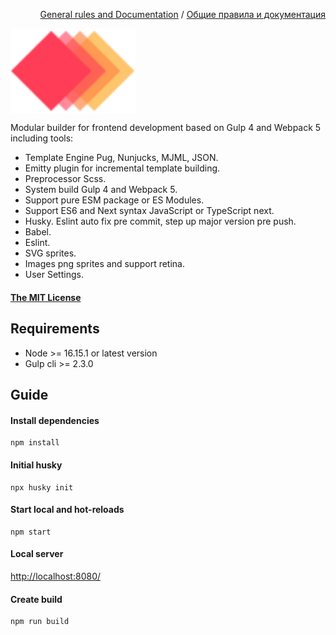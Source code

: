 <p align="right">
<a href="rules/en.md">General rules and Documentation</a> / <a href="rules/ru.md">Общие правила и документация</a>
</p>

<img width="200" height="auto" src="src/assets/img/content/Logo.svg" title="Starter Boilerplate" alt="Starter Boilerplate" align="center">

Modular builder for frontend development based on Gulp 4 and Webpack 5 including tools:
- Template Engine Pug, Nunjucks, MJML, JSON.
- Emitty plugin for incremental template building.
- Preprocessor Scss.
- System build Gulp 4 and Webpack 5.
- Support pure ESM package or ES Modules.
- Support ES6 and Next syntax JavaScript or TypeScript next.
- Husky. Eslint auto fix pre commit, step up major version pre push.
- Babel.
- Eslint.
- SVG sprites.
- Images png sprites and support retina.
- User Settings.

####  <a href="LICENSE">The MIT License</a>

## Requirements
* Node >= 16.15.1 or latest version
* Gulp cli >= 2.3.0

## Guide
#### Install dependencies
```commandline
npm install
```

#### Initial husky
```commandline
npx husky init
```

#### Start local and hot-reloads
```commandline
npm start
```

#### Local server
[http://localhost:8080/](http://localhost:8080/)

#### Create build
```commandline
npm run build
```
